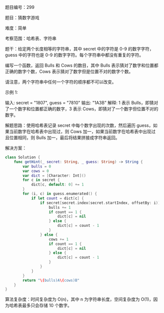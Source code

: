 题目编号：299

题目：猜数字游戏

难度：简单

考察范围：哈希表、字符串

题干：给定两个长度相等的字符串，其中 secret 中的字符是 0-9 的数字字符，guess 中的字符也是 0-9 的数字字符。每个字符串中都没有重复的字符。

编写一个函数，返回 Bulls 和 Cows 的数目，其中 Bulls 表示猜对了数字和位置都正确的数字个数，Cows 表示猜对了数字但是位置不对的数字个数。

请注意，两个字符串中任何一个字符的顺序都不可以改变。

示例 1:

输入: secret = "1807", guess = "7810"
输出: "1A3B"
解释: 1 表示 Bulls，即猜对了一个数字和位置都正确的数字，3 表示 Cows，即猜对了一个数字但位置不对的数字。

解题思路：使用哈希表记录 secret 中每个数字出现的次数，然后遍历 guess，如果当前数字在哈希表中出现过，则 Cows 加一，如果当前数字在哈希表中出现过且位置相同，则 Bulls 加一，最后将结果拼接成字符串返回。

解决方案：

```swift
class Solution {
    func getHint(_ secret: String, _ guess: String) -> String {
        var bulls = 0
        var cows = 0
        var dict = [Character: Int]()
        for c in secret {
            dict[c, default: 0] += 1
        }
        for (i, c) in guess.enumerated() {
            if let count = dict[c] {
                if secret[secret.index(secret.startIndex, offsetBy: i)] == c {
                    bulls += 1
                    if count == 1 {
                        dict[c] = nil
                    } else {
                        dict[c] = count - 1
                    }
                } else {
                    cows += 1
                    if count == 1 {
                        dict[c] = nil
                    } else {
                        dict[c] = count - 1
                    }
                }
            }
        }
        return "\(bulls)A\(cows)B"
    }
}
```

算法复杂度：时间复杂度为 O(n)，其中 n 为字符串长度，空间复杂度为 O(1)，因为哈希表最多只会存储 10 个数字。